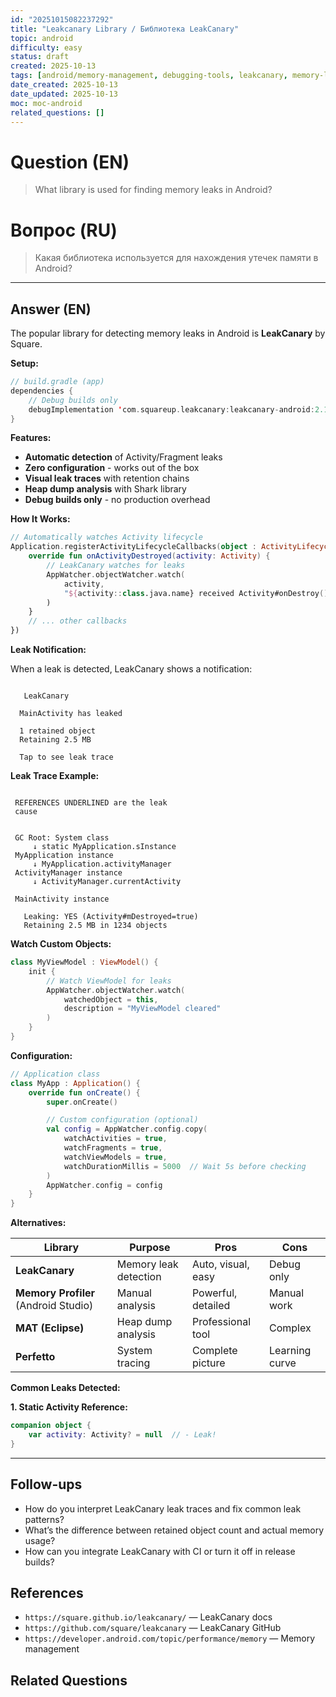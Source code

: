 ```yaml
---
id: "20251015082237292"
title: "Leakcanary Library / Библиотека LeakCanary"
topic: android
difficulty: easy
status: draft
created: 2025-10-13
tags: [android/memory-management, debugging-tools, leakcanary, memory-leaks, memory-management, square, tools, difficulty/easy]
date_created: 2025-10-13
date_updated: 2025-10-13
moc: moc-android
related_questions: []
---
```


# Question (EN)

> What library is used for finding memory leaks in Android?

# Вопрос (RU)

> Какая библиотека используется для нахождения утечек памяти в Android?

---

## Answer (EN)

The popular library for detecting memory leaks in Android is **LeakCanary** by Square.

**Setup:**

```kotlin
// build.gradle (app)
dependencies {
    // Debug builds only
    debugImplementation 'com.squareup.leakcanary:leakcanary-android:2.12'
}
```

**Features:**

-   **Automatic detection** of Activity/Fragment leaks
-   **Zero configuration** - works out of the box
-   **Visual leak traces** with retention chains
-   **Heap dump analysis** with Shark library
-   **Debug builds only** - no production overhead

**How It Works:**

```kotlin
// Automatically watches Activity lifecycle
Application.registerActivityLifecycleCallbacks(object : ActivityLifecycleCallbacks {
    override fun onActivityDestroyed(activity: Activity) {
        // LeakCanary watches for leaks
        AppWatcher.objectWatcher.watch(
            activity,
            "${activity::class.java.name} received Activity#onDestroy() callback"
        )
    }
    // ... other callbacks
})
```

**Leak Notification:**

When a leak is detected, LeakCanary shows a notification:

```

   LeakCanary

  MainActivity has leaked

  1 retained object
  Retaining 2.5 MB

  Tap to see leak trace

```

**Leak Trace Example:**

```

 REFERENCES UNDERLINED are the leak
 cause


 GC Root: System class
     ↓ static MyApplication.sInstance
 MyApplication instance
     ↓ MyApplication.activityManager
 ActivityManager instance
     ↓ ActivityManager.currentActivity

 MainActivity instance

   Leaking: YES (Activity#mDestroyed=true)
   Retaining 2.5 MB in 1234 objects

```

**Watch Custom Objects:**

```kotlin
class MyViewModel : ViewModel() {
    init {
        // Watch ViewModel for leaks
        AppWatcher.objectWatcher.watch(
            watchedObject = this,
            description = "MyViewModel cleared"
        )
    }
}
```

**Configuration:**

```kotlin
// Application class
class MyApp : Application() {
    override fun onCreate() {
        super.onCreate()

        // Custom configuration (optional)
        val config = AppWatcher.config.copy(
            watchActivities = true,
            watchFragments = true,
            watchViewModels = true,
            watchDurationMillis = 5000  // Wait 5s before checking
        )
        AppWatcher.config = config
    }
}
```

**Alternatives:**

| Library                              | Purpose               | Pros               | Cons           |
| ------------------------------------ | --------------------- | ------------------ | -------------- |
| **LeakCanary**                       | Memory leak detection | Auto, visual, easy | Debug only     |
| **Memory Profiler** (Android Studio) | Manual analysis       | Powerful, detailed | Manual work    |
| **MAT (Eclipse)**                    | Heap dump analysis    | Professional tool  | Complex        |
| **Perfetto**                         | System tracing        | Complete picture   | Learning curve |

**Common Leaks Detected:**

**1. Static Activity Reference:**

```kotlin
companion object {
    var activity: Activity? = null  // - Leak!
}
```

---

## Follow-ups

-   How do you interpret LeakCanary leak traces and fix common leak patterns?
-   What’s the difference between retained object count and actual memory usage?
-   How can you integrate LeakCanary with CI or turn it off in release builds?

## References

-   `https://square.github.io/leakcanary/` — LeakCanary docs
-   `https://github.com/square/leakcanary` — LeakCanary GitHub
-   `https://developer.android.com/topic/performance/memory` — Memory management

## Related Questions
